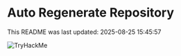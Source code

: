 # Auto Regenerate Repository

This README was last updated: 2025-08-25 15:45:57

 ![TryHackMe](https://tryhackme.com/badge/533634)